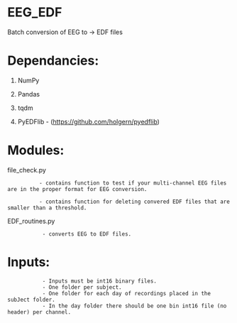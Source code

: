 # EEG_EDF
Batch conversion of EEG to -> EDF files

# Dependancies:

1) NumPy

2) Pandas

3) tqdm

4) PyEDFlib - (https://github.com/holgern/pyedflib)

# Modules:

file_check.py 

              - contains function to test if your multi-channel EEG files are in the proper format for EEG conversion.

              - contains function for deleting convered EDF files that are smaller than a threshold.
              

EDF_routines.py 

               - converts EEG to EDF files.

# Inputs:
               - Inputs must be int16 binary files.
               - One folder per subject.
               - One folder for each day of recordings placed in the subJect folder.
               - In the day folder there should be one bin int16 file (no header) per channel.
